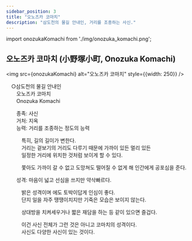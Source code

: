 ```yaml
---
sidebar_position: 3
title: "오노즈카 코마치"
description: "삼도천의 물길 안내인, 거리를 조종하는 사신."
---
```


import onozukaKomachi from './img/onozuka_komachi.png';

## 오노즈카 코마치 (小野塚小町, Onozuka Komachi)

<img src={onozukaKomachi} alt="오노즈카 코마치" style={{width: 250}} />

　○삼도천의 물길 안내인  
　　오노즈카 코마치  
　　Onozuka Komachi  

　　종족: 사신  
　　거처: 지옥  
　　능력: 거리를 조종하는 정도의 능력  

　　　특히, 길의 길이가 변한다.  
　　　거리는 겉보기의 거리도 다루기 때문에 가까이 있든 멀리 있든  
　　　일정한 거리에 위치한 것처럼 보이게 할 수 있다.  

　　　쫓아도 가까이 갈 수 없고 도망쳐도 떨어질 수 없게 해 인간에게 공포심을 준다.  

　　성격: 마음이 넓고 선심을 쓰지만 약삭빠르다.  

　　　밝은 성격이며 에도 토박이답게 인심이 좋다.  
　　　단지 일을 자주 땡땡이치지만 기죽은 모습은 보이지 않는다.  

　　　상대방을 치켜세우거나 짧은 재담을 하는 등 같이 있으면 즐겁다.  

　　　이건 사신 전체가 그런 것은 아니고 코마치의 성격이다.  
　　　사신도 다양한 사신이 있는 것이다.  
